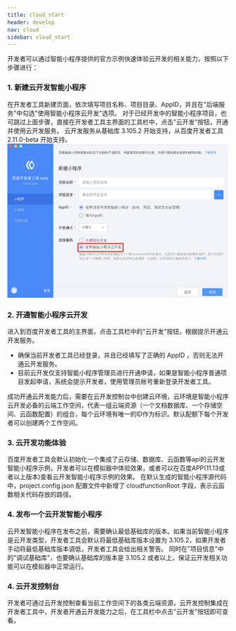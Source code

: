 ```yaml
---
title: cloud_start
header: develop
nav: cloud
sidebar: cloud_start
---
```


开发者可以通过智能小程序提供的官方示例快速体验云开发的相关能力，按照以下步骤进行：

### 1. 新建云开发智能小程序
在开发者工具新建页面，依次填写项目名称、项目目录、AppID，并且在"后端服务"中勾选"使用智能小程序云开发"选项。
对于已经开发中的智能小程序项目，也可跳过上面步骤，直接在开发者工具主界面的工具栏中，点击"云开发"按钮，开通并使用云开发服务。
云开发服务从基础库 3.105.2 开始支持，从百度开发者工具 2.11.0-beta 开始支持。
 ![图片](../../../img/cloud/cloud-init.jpg)
### 2. 开通智能小程序云开发
进入到百度开发者工具的主界面，点击工具栏中的"云开发"按钮，根据提示开通云开发服务。
* 确保当前开发者工具已经登录，并且已经填写了正确的 AppID ，否则无法开通云开发服务。
* 目前云开发仅支持智能小程序管理员进行开通申请，如果是智能小程序普通项目发起申请，系统会提示开发者，使用管理员帐号重新登录开发者工具。

成功开通云开发能力后，需要在云开发控制台中创建云环境，云环境是智能小程序云开发必备的云端工作空间，代表一组云端资源（一个文档数据库、一个存储空间、云函数配置）的组合，每个云环境有唯一的ID作为标识。默认配额下每个开发者可以创建两个工作空间。

### 3. 云开发功能体验
百度开发者工具会默认初始化一个集成了云存储、数据库、云函数等api的云开发智能小程序示例，开发者可以在模拟器中体验效果，或者可以在百度APP(11.13或者以上版本)查看云开发智能小程序示例的效果。
在默认生成的智能小程序源代码中，project.config.json 配置文件中新增了 cloudfunctionRoot 字段，表示云函数相关代码存放的路径。

### 4. 发布一个云开发智能小程序
云开发智能小程序在发布之前，需要确认最低基础库的版本。如果当前智能小程序是云开发类型，开发者工具会默认将最低基础库版本设置为 3.105.2，如果开发者手动将最低基础库版本调低，开发者工具会给出相关警告。
同时在"项目信息"中的"调试基础库"，也要确认基础库的版本是 3.105.2 或者以上，保证云开发相关功能可以在模拟器中正常运行。
### 4. 云开发控制台
开发者可通过云开发控制查看当前工作空间下的各类云端资源，云开发控制集成在开发者工具中，开发者开通云开发能力之后，在工具栏中点击"云开发"按钮即可查看。